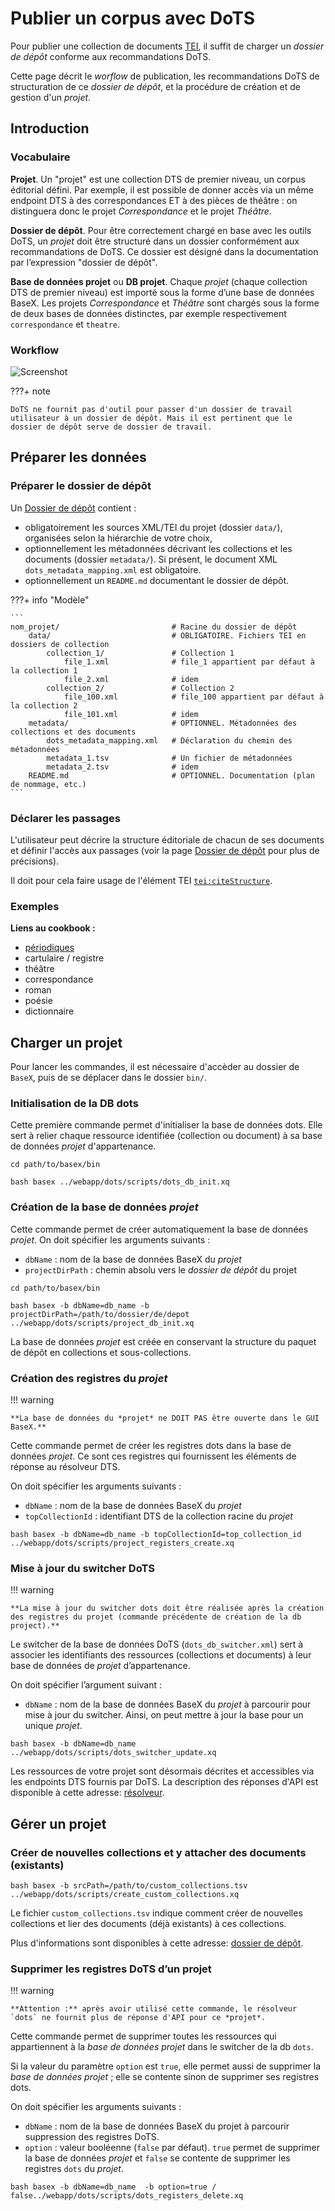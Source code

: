 # Publier un corpus avec DoTS


Pour publier une collection de documents <a href="https://www.tei-c.org/" target="_blank">TEI</a>, il suffit de charger un *dossier de dépôt* conforme aux recommandations DoTS.

Cette page décrit le *worflow* de publication, les recommandations DoTS de structuration de ce *dossier de dépôt*, et la procédure de création et de gestion d'un *projet*.

## Introduction

### Vocabulaire

**Projet**. Un "projet" est une collection DTS de premier niveau, un corpus éditorial défini. Par exemple, il est possible de donner accès via un même endpoint DTS à des correspondances ET à des pièces de théâtre : on distinguera donc le projet *Correspondance* et le projet *Théâtre*.

**Dossier de dépôt**. Pour être correctement chargé en base avec les outils DoTS, un *projet* doit être structuré dans un dossier conformément aux recommandations de DoTS. Ce dossier est désigné dans la documentation par l’expression "dossier de dépôt".

**Base de données projet** ou **DB projet**. Chaque *projet* (chaque collection DTS de premier niveau) est importé sous la forme d’une base de données BaseX. Les projets *Correspondance* et *Théâtre* sont chargés sous la forme de deux bases de données distinctes, par exemple respectivement `correspondance` et `theatre`.


### Workflow

![Screenshot](img/dots_workflow.png)


???+ note

    DoTS ne fournit pas d'outil pour passer d'un dossier de travail utilisateur à un dossier de dépôt. Mais il est pertinent que le dossier de dépôt serve de dossier de travail.


## Préparer les données

### Préparer le dossier de dépôt

Un [Dossier de dépôt](dots-project-folder.md) contient :

- obligatoirement les sources XML/TEI du projet (dossier `data/`), organisées selon la hiérarchie de votre choix,
- optionnellement les métadonnées décrivant les collections et les documents (dossier `metadata/`). Si présent, le document XML `dots_metadata_mapping.xml` est obligatoire.
- optionnellement un `README.md` documentant le dossier de dépôt.


???+ info "Modèle"

	```
	nom_projet/							# Racine du dossier de dépôt
		data/							# OBLIGATOIRE. Fichiers TEI en dossiers de collection
			collection_1/				# Collection 1
				file_1.xml				# file_1 appartient par défaut à la collection 1
				file_2.xml				# idem
			collection_2/				# Collection 2
				file_100.xml			# file_100 appartient par défaut à la collection 2
				file_101.xml			# idem
		metadata/						# OPTIONNEL. Métadonnées des collections et des documents
			dots_metadata_mapping.xml	# Déclaration du chemin des métadonnées
			metadata_1.tsv				# Un fichier de métadonnées
			metadata_2.tsv				# idem
		README.md						# OPTIONNEL. Documentation (plan de nommage, etc.)
	```


<!--
- Racine du projet – `nom_projet/`. Le nom de ce dossier est libre. Au chargement en base, vous pourrez spécifier le nom de la base de données BaseX, et l’identifiant DTS attribué à la collection racine. Vous pourrez aussi lui attribuer un titre.

- Les documents XML/TEI – `data/`. Ce dossier est **obligatoire**. Il contient les sources XML/TEI de votre *<a>projet</a>* organisées selon la hiérarchie de votre choix. Cette hiérarchie représente les collections par défaut de votre *projet*. Par exemple, ici, les documents `file_1.xml` et `file_2.xml` appartiennent à la collection `collection_1`.

- Les métadonnées – `metadata/`. Ce dossier est **optionnel**. S'il est présent, il doit contenir *a minima* un document XML `dots_metadata_mapping.xml` qui permet de déclarer finement où se trouvent les métadonnées de collections et / ou de documents. 
-->

### Déclarer les passages

L'utilisateur peut décrire la structure éditoriale de chacun de ses documents et définir l'accès aux passages (voir la page [Dossier de dépôt](dots-project-folder.md/#passages) pour plus de précisions).

Il doit pour cela faire usage de l'élément TEI <a href="https://tei-c.org/release/doc/tei-p5-doc/en/html/ref-citeStructure.html" target="_blank">`tei:citeStructure`</a>.


### Exemples

**Liens au cookbook :**

- [périodiques](cookbook.md/#publier-un-periodique)
- cartulaire / registre
- théâtre
- correspondance
- roman
- poésie
- dictionnaire


## Charger un projet

Pour lancer les commandes, il est nécessaire d'accèder au dossier de `BaseX`, puis de se déplacer dans le dossier `bin/`.

### Initialisation de la DB dots

Cette première commande permet d'initialiser la base de données dots. Elle sert à relier chaque ressource identifiée (collection ou document) à sa base de données *projet* d'appartenance.

```{.Bash .copy}
cd path/to/basex/bin
```

```{.Bash .copy} 
bash basex ../webapp/dots/scripts/dots_db_init.xq
```

### Création de la base de données *projet*

Cette commande permet de créer automatiquement la base de données *projet*.
On doit spécifier les arguments suivants :

- `dbName` : nom de la base de données BaseX du *projet*
- `projectDirPath` : chemin absolu vers le *dossier de dépôt* du projet

```{.Bash .copy}
cd path/to/basex/bin
```

```{.Bash .copy}
bash basex -b dbName=db_name -b projectDirPath=/path/to/dossier/de/depot ../webapp/dots/scripts/project_db_init.xq
```

La base de données *projet* est créée en conservant la structure du paquet de dépôt en collections et sous-collections. 

### Création des registres du *projet*

!!! warning

	**La base de données du *projet* ne DOIT PAS être ouverte dans le GUI BaseX.**

Cette commande permet de créer les registres dots dans la base de données *projet*. Ce sont ces registres qui fournissent les éléments de réponse au résolveur DTS.

On doit spécifier les arguments suivants :

- `dbName` : nom de la base de données BaseX du *projet*
- `topCollectionId` : identifiant DTS de la collection racine du *projet*

```{.Bash .copy}
bash basex -b dbName=db_name -b topCollectionId=top_collection_id ../webapp/dots/scripts/project_registers_create.xq
```

### Mise à jour du switcher DoTS

!!! warning

	**La mise à jour du switcher dots doit être réalisée après la création des registres du projet (commande précédente de création de la db project).**

Le switcher de la base de données DoTS (`dots_db_switcher.xml`) sert à associer les identifiants des ressources (collections et documents) à leur base de données de *projet* d’appartenance.

On doit spécifier l’argument suivant :

- `dbName` : nom de la base de données BaseX du *projet* à parcourir pour mise à jour du switcher. Ainsi, on peut mettre à jour la base pour un unique *projet*.

```{.Bash .copy}
bash basex -b dbName=db_name ../webapp/dots/scripts/dots_switcher_update.xq
```

Les ressources de votre projet sont désormais décrites et accessibles via les endpoints DTS fournis par DoTS. La description des réponses d'API est disponible à cette adresse: [résolveur](api.md).


## Gérer un projet

### Créer de nouvelles collections et y attacher des documents (existants)

```{.Bash .copy}
bash basex -b srcPath=/path/to/custom_collections.tsv ../webapp/dots/scripts/create_custom_collections.xq 
```

Le fichier `custom_collections.tsv` indique comment créer de nouvelles collections et lier des documents (déjà existants) à ces collections.

Plus d'informations sont disponibles à cette adresse: [dossier de dépôt](dots-project-folder.md/#autres-collections).

### Supprimer les registres DoTS d’un projet

!!! warning

	**Attention :** après avoir utilisé cette commande, le résolveur `dots` ne fournit plus de réponse d'API pour ce *projet*.

Cette commande permet de supprimer toutes les ressources qui appartiennent à la *base de données projet* dans le switcher de la db `dots`. 

Si la valeur du paramètre `option` est `true`, elle permet aussi de supprimer la *base de données projet* ; elle se contente sinon de supprimer ses registres dots.

On doit spécifier les arguments suivants :

- `dbName` : nom de la base de données BaseX du projet à parcourir suppression des registres DoTS.
- `option` : valeur booléenne (`false` par défaut). `true` permet de supprimer la base de données *projet* et `false` se contente de supprimer les registres `dots` du *projet*. 

```{.Bash .copy}
bash basex -b dbName=db_name  -b option=true / false../webapp/dots/scripts/dots_registers_delete.xq
```



